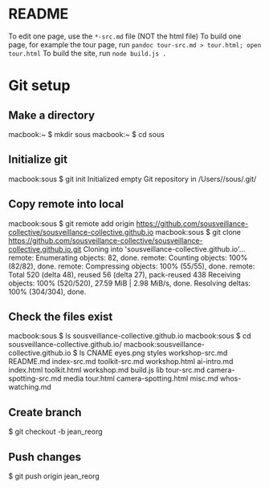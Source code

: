 # README

To edit one page, use the `*-src.md` file (NOT the html file)
To build one page, for example the tour page, run `pandoc tour-src.md > tour.html; open tour.html`
To build the site, run `node build.js .`


# Git setup
## Make a directory
macbook:~ $ mkdir sous
macbook:~ $ cd sous

## Initialize git
macbook:sous $ git init
Initialized empty Git repository in /Users//sous/.git/


## Copy remote into local
macbook:sous $ git remote add origin https://github.com/sousveillance-collective/sousveillance-collective.github.io
macbook:sous $ git clone https://github.com/sousveillance-collective/sousveillance-collective.github.io.git
Cloning into 'sousveillance-collective.github.io'...
remote: Enumerating objects: 82, done.
remote: Counting objects: 100% (82/82), done.
remote: Compressing objects: 100% (55/55), done.
remote: Total 520 (delta 48), reused 56 (delta 27), pack-reused 438
Receiving objects: 100% (520/520), 27.59 MiB | 2.98 MiB/s, done.
Resolving deltas: 100% (304/304), done.


## Check the files exist
macbook:sous $ ls
sousveillance-collective.github.io
macbook:sous $ cd sousveillance-collective.github.io/
macbook:sousveillance-collective.github.io $ ls
CNAME			eyes.png		styles			workshop-src.md
README.md		index-src.md		toolkit-src.md		workshop.html
ai-intro.md		index.html		toolkit.html		workshop.md
build.js		lib			tour-src.md
camera-spotting-src.md	media			tour.html
camera-spotting.html	misc.md			whos-watching.md

## Create branch
$ git checkout -b jean_reorg

## Push changes
$ git push origin jean_reorg
